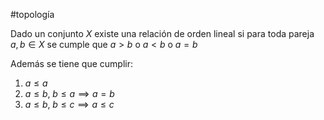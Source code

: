 #topología 

Dado un conjunto $X$ existe una relación de orden lineal si para toda pareja $a,b \in X$ se cumple que $a>b$ o $a<b$ o $a = b$

Además se tiene que cumplir:

1. $a\leq a$
2. $a \leq b, \; b \leq a \implies a=b$
3. $a \leq b, \; b \leq c \implies a \leq c$